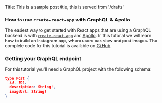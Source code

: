 Title: This is a sample post title, this is served from '/drafts'

### How to use `create-react-app` with GraphQL & Apollo

The easiest way to get started with React apps that are using a GraphQL backend is with [`create-react-app`](https://github.com/facebookincubator/create-react-app) and [Apollo](http://dev.apollodata.com/).
In this tutorial we will learn how to build an Instagram app, where users can view and post images. The complete code for this tutorial is available on [GitHub](https://github.com/graphcool-examples/react-graphql/tree/master/quickstart-with-apollo).

### Getting your GraphQL endpoint

For this tutorial you'll need a GraphQL project with the following schema:

```json
type Post {
  id: ID!,
  description: String!,
  imageUrl: String!
}
```
